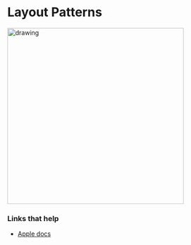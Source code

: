 # Layout Patterns

<img src="https://github.com/jrasmusson/ios-starter-kit/blob/master/basics/UIStackView/images/layout-patterns.png" alt="drawing" width="400"/>

### Links that help

* [Apple docs](https://developer.apple.com/documentation/uikit/uistackview)
